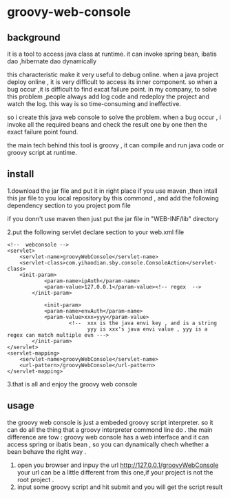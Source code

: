 groovy-web-console
================


background
--------------

it is a tool to  access java class at runtime.
it can invoke spring bean, ibatis dao ,hibernate dao dynamically

this characteristic make it very useful to debug online.
when a java project deploy online , it is very difficult to access its inner component.
so when a bug occur ,it is difficult to find excat failure point.
in my company, to solve this problem ,people always add log code and redeploy the project and watch the log.
this way is so time-consuming and ineffective.

so i create this java web console to solve the problem.
when a bug occur , i invoke all the required beans and check the result one by one 
then the exact failure point found.


the main tech behind this tool is groovy , it can compile and  run java code or groovy script at runtime.

install
------

1.download the jar file and put it in right place
if you use maven ,then intall this jar file to you local repository by this commond , and add the following  dependency section to you project pom file 

if you donn't use maven then just put the jar file in "WEB-INF/lib" directory

2.put the following  servlet declare section to your web.xml file

	<!--  webconsole -->
	<servlet>
		<servlet-name>groovyWebConsole</servlet-name>
		<servlet-class>com.yihaodian.sby.console.ConsoleAction</servlet-class>
		<init-param>
		        <param-name>ipAuth</param-name>
		        <param-value>127.0.0.1</param-value><!-- regex  -->
         	</init-param>
 
    	        <init-param>
		        <param-name>envAuth</param-name>
		        <param-value>xxx=yyy</param-value>
                        <!--  xxx is the java envi key , and is a string 
                              yyy is xxx's java envi value , yyy is a regex can match multiple evn --->
         	</init-param>
	</servlet>
	<servlet-mapping>
		<servlet-name>groovyWebConsole</servlet-name>
		<url-pattern>/groovyWebConsole</url-pattern>
	</servlet-mapping>
3.that is all and enjoy the groovy web console


usage
-----

the groovy web console is just a embeded groovy script interpreter. so it can do all the thing that a groovy interpreter commond line do . the main difference are tow : groovy web console has a web interface and it can access spring or ibatis bean , so you can dynamically chech whether a  bean  behave the right way .
1. open you browser and inpuy the url http://127.0.0.1/groovyWebConsole      your  url can be a little  different from this one,if your project is not the root project .
2. input some groovy script and hit submit and you will get the script result

